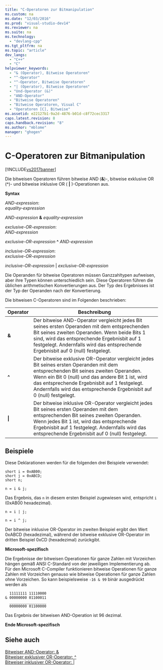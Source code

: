 ```yaml
---
title: "C-Operatoren zur Bitmanipulation"
ms.custom: na
ms.date: "12/03/2016"
ms.prod: "visual-studio-dev14"
ms.reviewer: na
ms.suite: na
ms.technology: 
  - "devlang-cpp"
ms.tgt_pltfrm: na
ms.topic: "article"
dev_langs: 
  - "C++"
  - "C"
helpviewer_keywords: 
  - "& (Operator), Bitweise Operatoren"
  - "^-Operator"
  - "^-Operator, Bitweise Operatoren"
  - "| (Operator), Bitweise Operatoren"
  - "Und-Operator (&)"
  - "AND-Operator"
  - "Bitweise Operatoren"
  - "Bitweise Operatoren, Visual C"
  - "Operatoren [C], Bitweise"
ms.assetid: e22127b1-9a2d-4876-b01d-c8f72cec3317
caps.latest.revision: 8
caps.handback.revision: "8"
ms.author: "mblome"
manager: "ghogen"
---
```

# C-Operatoren zur Bitmanipulation
[!INCLUDE[vs2017banner](../assembler/inline/includes/vs2017banner.md)]

Die bitweisen Operatoren führen bitweise AND \(**&**\)\-, bitweise exklusive OR \(**^**\)\- und bitweise inklusive OR \(       **&#124;** \)\-Operationen aus.  
  
 **Syntax**  
  
 *AND\-expression*:  
 *equality\-expression*  
  
 *AND\-expression*  **&**  *equality\-expression*  
  
 *exclusive\-OR\-expression*:  
 *AND\-expression*  
  
 *exclusive\-OR\-expression*  **^**  *AND\-expression*  
  
 *inclusive\-OR\-expression*:  
 *exclusive\-OR\-expression*  
  
 *inclusive\-OR\-expression* &#124; *exclusive\-OR\-expression*  
  
 Die Operanden für bitweise Operatoren müssen Ganzzahltypen aufweisen, aber ihre Typen können unterschiedlich sein.  Diese Operatoren führen die üblichen arithmetischen Konvertierungen aus. Der Typ des Ergebnisses ist der Typ der Operanden nach der Konvertierung.  
  
 Die bitweisen C\-Operatoren sind im Folgenden beschrieben:  
  
|Operator|Beschreibung|  
|--------------|------------------|  
|**&**|Der bitweise AND\-Operator vergleicht jedes Bit seines ersten Operanden mit dem entsprechenden Bit seines zweiten Operanden.  Wenn beide Bits 1 sind, wird das entsprechende Ergebnisbit auf 1 festgelegt.  Andernfalls wird das entsprechende Ergebnisbit auf 0 \(null\) festgelegt.|  
|**^**|Der bitweise exklusive OR\-Operator vergleicht jedes Bit seines ersten Operanden mit dem entsprechenden Bit seines zweiten Operanden.  Wenn ein Bit 0 \(null\) und das andere Bit 1 ist, wird das entsprechende Ergebnisbit auf 1 festgelegt.  Andernfalls wird das entsprechende Ergebnisbit auf 0 \(null\) festgelegt.|  
|**&#124;**|Der bitweise inklusive OR\-Operator vergleicht jedes Bit seines ersten Operanden mit dem entsprechenden Bit seines zweiten Operanden.  Wenn jedes Bit 1 ist, wird das entsprechende Ergebnisbit auf 1 festgelegt.  Andernfalls wird das entsprechende Ergebnisbit auf 0 \(null\) festgelegt.|  
  
## Beispiele  
 Diese Deklarationen werden für die folgenden drei Beispiele verwendet:  
  
```  
short i = 0xAB00;  
short j = 0xABCD;  
short n;  
  
n = i & j;  
```  
  
 Das Ergebnis, das `n` in diesem ersten Beispiel zugewiesen wird, entspricht `i` \(0xAB00 hexadezimal\).  
  
```  
n = i | j;  
  
n = i ^ j;  
```  
  
 Der bitweise inklusive OR\-Operator im zweiten Beispiel ergibt den Wert 0xABCD \(hexadezimal\), während der bitweise exklusive OR\-Operator im dritten Beispiel 0xCD \(hexadezimal\) zurückgibt.  
  
 **Microsoft\-spezifisch**  
  
 Die Ergebnisse der bitweisen Operationen für ganze Zahlen mit Vorzeichen hängen gemäß ANSI C\-Standard von der jeweiligen Implementierung ab.  Für den Microsoft C\-Compiler funktionieren bitweise Operationen für ganze Zahlen mit Vorzeichen genauso wie bitweise Operationen für ganze Zahlen ohne Vorzeichen.  So kann beispielsweise `-16 & 99` binär ausgedrückt werden als  
  
```  
  11111111 11110000  
& 00000000 01100011  
  _________________  
  00000000 01100000  
```  
  
 Das Ergebnis der bitweisen AND\-Operation ist 96 dezimal.  
  
 **Ende Microsoft\-spezifisch**  
  
## Siehe auch  
 [Bitweiser AND\-Operator: &](../cpp/bitwise-and-operator-amp.md)   
 [Bitweiser exklusiver OR\-Operator: ^](../cpp/bitwise-exclusive-or-operator-hat.md)   
 [Bitweiser inklusiver OR\-Operator: &#124;](../cpp/bitwise-inclusive-or-operator-pipe.md)